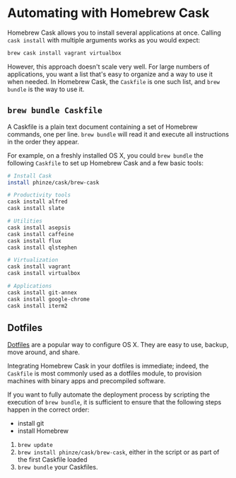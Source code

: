 # Automating with Homebrew Cask
Homebrew Cask allows you to install several applications at once. Calling `cask install` with multiple arguments works as you would expect:  
```bash
brew cask install vagrant virtualbox
```

However, this approach doesn't scale very well. For large numbers of applications, you want a list that's easy to organize and a way to use it when needed. In Homebrew Cask, the `Caskfile` is one such list, and `brew bundle` is the way to use it.

## `brew bundle Caskfile`
A Caskfile is a plain text document containing a set of Homebrew commands, one per line. `brew bundle` will read it and execute all instructions in the order they appear.

For example, on a freshly installed OS X, you could `brew bundle` the following `Caskfile` to set up Homebrew Cask and a few basic tools:
```bash
# Install Cask
install phinze/cask/brew-cask

# Productivity tools
cask install alfred
cask install slate

# Utilities
cask install asepsis
cask install caffeine
cask install flux
cask install qlstephen

# Virtualization
cask install vagrant
cask install virtualbox

# Applications
cask install git-annex
cask install google-chrome
cask install iterm2
```

## Dotfiles
[Dotfiles](http://dotfiles.github.io/) are a popular way to configure OS X. They are easy to use, backup, move around, and share.

Integrating Homebrew Cask in your dotfiles is immediate; indeed, the `Caskfile` is most commonly used as a dotfiles module, to provision machines with binary apps and precompiled software.

If you want to fully automate the deployment process by scripting the execution of `brew bundle`, it is sufficient to ensure that the following steps happen in the correct order: 
- install git
- install Homebrew
1. `brew update`
2. `brew install phinze/cask/brew-cask`, either in the script or as part of the first Caskfile loaded
3. `brew bundle` your Caskfiles.
